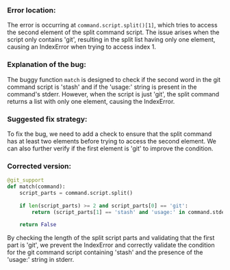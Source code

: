 ### Error location:
The error is occurring at `command.script.split()[1]`, which tries to access the second element of the split command script. The issue arises when the script only contains 'git', resulting in the split list having only one element, causing an IndexError when trying to access index 1.

### Explanation of the bug:
The buggy function `match` is designed to check if the second word in the git command script is 'stash' and if the 'usage:' string is present in the command's stderr. However, when the script is just 'git', the split command returns a list with only one element, causing the IndexError.

### Suggested fix strategy:
To fix the bug, we need to add a check to ensure that the split command has at least two elements before trying to access the second element. We can also further verify if the first element is 'git' to improve the condition.

### Corrected version:

```python
@git_support
def match(command):
    script_parts = command.script.split()
    
    if len(script_parts) >= 2 and script_parts[0] == 'git':
        return (script_parts[1] == 'stash' and 'usage:' in command.stderr)
    
    return False
``` 

By checking the length of the split script parts and validating that the first part is 'git', we prevent the IndexError and correctly validate the condition for the git command script containing 'stash' and the presence of the 'usage:' string in stderr.